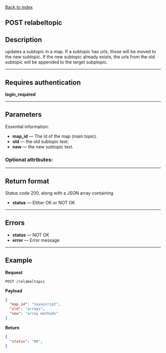[Back to index](api-reference.md)

## POST relabeltopic

## Description
updates a subtopic in a map. 
If a subtopic has urls, those will be moved to the new subtopic. 
If the new subtopic already exists, the urls from the old subtopic will be 
appended to the target subptopic. 


***

## Requires authentication
**login_required**

***

## Parameters
Essential information:


- **map_id** — The id of the map (main topic).
- **old** — the old subtopic text.
- **new** — the new subtopic text.

### Optional attributes:

***

## Return format
Status code 200, along with a JSON array containing 
- **status** — Either OK or NOT OK

***

## Errors
- **status** — NOT OK
- **error** — Error message

***

## Example
**Request**

    POST /relabeltopic

**Payload**
``` json
{
  "map_id": "Javascript",
  "old": "arrays",
  "new": "array methods"
}
```


**Return**
``` json
{
  "status": "OK",
}
```
